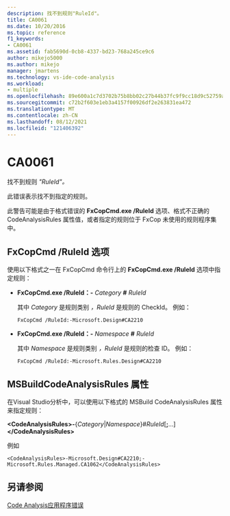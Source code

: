 ```yaml
---
description: 找不到规则"RuleId"。
title: CA0061
ms.date: 10/20/2016
ms.topic: reference
f1_keywords:
- CA0061
ms.assetid: fab5690d-0cb8-4337-bd23-768a245ce9c6
author: mikejo5000
ms.author: mikejo
manager: jmartens
ms.technology: vs-ide-code-analysis
ms.workload:
- multiple
ms.openlocfilehash: 89e600a1c7d3702b75b8bb02c27b44b37fc9f9cc18d9c52759a75881dd8f8f1d
ms.sourcegitcommit: c72b2f603e1eb3a4157f00926df2e263831ea472
ms.translationtype: MT
ms.contentlocale: zh-CN
ms.lasthandoff: 08/12/2021
ms.locfileid: "121406392"
---
```

# <a name="ca0061"></a>CA0061
找不到规则 *"RuleId"。*

此错误表示找不到指定的规则。

此警告可能是由于格式错误的 **FxCopCmd.exe /RuleId** 选项、格式不正确的 CodeAnalysisRules 属性值，或者指定的规则位于 FxCop 未使用的规则程序集中。

## <a name="fxcopcmd-ruleid-option"></a>FxCopCmd /RuleId 选项
使用以下格式之一在 FxCopCmd 命令行上的 **FxCopCmd.exe /RuleId** 选项中指定规则：

- **FxCopCmd.exe /RuleId：-** *Category* **#** *RuleId*

     其中 *Category* 是规则类别 *，RuleId* 是规则的 CheckId。 例如：

    ```
    FxCopCmd /RuleId:-Microsoft.Design#CA2210
    ```

- **FxCopCmd.exe /RuleId：-** *Namespace* **#** *RuleId*

     其中 *Namespace* 是规则类别 *，RuleId* 是规则的检查 ID。 例如：

    ```
    FxCopCmd /RuleId:-Microsoft.Rules.Design#CA2210
    ```

## <a name="msbuild-codeanalysisrules-property"></a>MSBuildCodeAnalysisRules 属性
在Visual Studio分析中，可以使用以下格式的 MSBuild CodeAnalysisRules 属性来指定规则：

**\<CodeAnalysisRules>-**{*Category*&#124;*Namespace*}#*RuleId*[**;**...]**\</CodeAnalysisRules>**

例如

```
<CodeAnalysisRules>-Microsoft.Design#CA2210;-Microsoft.Rules.Managed.CA1062</CodeAnalysisRules>
```

## <a name="see-also"></a>另请参阅
[Code Analysis应用程序错误](../code-quality/code-analysis-application-errors.md)
